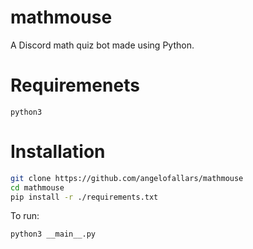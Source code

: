 # mathmouse
A Discord math quiz bot made using Python.

# Requiremenets
`python3`

# Installation

```bash
git clone https://github.com/angelofallars/mathmouse
cd mathmouse
pip install -r ./requirements.txt
```

To run:

```bash
python3 __main__.py
```
